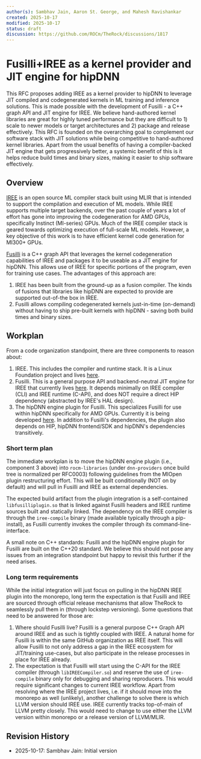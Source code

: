 ```yaml
---
author(s): Sambhav Jain, Aaron St. George, and Mahesh Ravishankar
created: 2025-10-17
modified: 2025-10-17
status: draft
discussion: https://github.com/ROCm/TheRock/discussions/1817
---
```


# Fusilli+IREE as a kernel provider and JIT engine for hipDNN

This RFC proposes adding IREE as a kernel provider to hipDNN to leverage JIT
compiled and codegenerated kernels in ML training and inference solutions.
This is made possible with the development of Fusilli - a C++ graph API and
JIT engine for IREE. We believe hand-authored kernel libraries are great for
highly tuned performance but they are difficult to 1) scale to newer models
or target architectures and 2) package and release effectively. This RFC is
founded on the overarching goal to complement our software stack with JIT
solutions while being competitive to hand-authored kernel libraries. Apart
from the usual benefits of having a compiler-backed JIT engine that gets
progressively better, a systemic benefit of this is it helps reduce build
times and binary sizes, making it easier to ship software effectively.

## Overview

[IREE](https://github.com/iree-org/iree/) is an open source ML compiler stack
built using MLIR that is intended to support the compilation and execution of
ML models. While IREE supports multiple target backends, over the past couple
of years a lot of effort has gone into improving the codegeneration for AMD
GPUs, specifically Instinct (MI-series) GPUs. Much of the IREE compiler stack
is geared towards optimizing execution of full-scale ML models. However, a key
objective of this work is to have efficient kernel code generation for MI300+
GPUs.

[Fusilli](https://github.com/nod-ai/shark-ai/tree/main/sharkfuser) is a C++
graph API that leverages the kernel codegeneration capabilities of IREE and
packages it to be useable as a JIT engine for hipDNN. This allows use of IREE
for specific portions of the program, even for training use cases. The
advantages of this approach are:

1. IREE has been built from the ground-up as a fusion compiler. The
   kinds of fusions that libraries like hipDNN are expected to provide
   are supported out-of-the box in IREE.
1. Fusilli allows compiling codegenerated kernels just-in-time (on-demand)
   without having to ship pre-built kernels with hipDNN - saving both build
   times and binary sizes.

## Workplan

From a code organization standpoint, there are three components to reason about:

1. IREE. This includes the compiler and runtime stack. It is a Linux Foundation
   project and lives [here](https://github.com/iree-org/iree).
1. Fusilli. This is a general purpose API and backend-neutral JIT engine for
   IREE that currently lives [here](https://github.com/nod-ai/shark-ai/tree/main/sharkfuser).
   It depends minimally on IREE compiler (CLI) and IREE runtime (C-API), and
   does NOT require a direct HIP dependency (abstracted by IREE's HAL design).
1. The hipDNN engine plugin for Fusilli. This specializes Fusilli for use within
   hipDNN specifically for AMD GPUs. Currently it is being developed
   [here](https://github.com/nod-ai/shark-ai/tree/main/fusilli-plugin).
   In addition to Fusilli's dependencies, the plugin also depends on HIP, hipDNN
   frontend/SDK and hipDNN's dependencies transitively.

### Short term plan

The immediate workplan is to move the hipDNN engine plugin (i.e., component 3
above) into `rocm-libraries` (under `dnn-providers` once build tree is normalized
per RFC0003) following guidelines from the MIOpen plugin restructuring effort.
This will be built conditionally (NOT on by default) and will pull in Fusilli
and IREE as external dependencies.

The expected build artifact from the plugin integration is a self-contained
`libfusilliplugin.so` that is linked against Fusilli headers and IREE runtime
sources built and statically linked. The dependency on the IREE compiler is
through the `iree-compile` binary (made available typically through a pip-install),
as Fusilli currently invokes the compiler through its command-line-interface.

A small note on C++ standards: Fusilli and the hipDNN engine plugin for Fusilli
are built on the C++20 standard. We believe this should not pose any issues from an
integration standpoint but happy to revisit this further if the need arises.

### Long term requirements

While the initial integration will just focus on pulling in the hipDNN IREE
plugin into the monorepo, long term the expectation is that Fusilli and IREE
are sourced through official release mechanisms that allow TheRock to
seamlessly pull them in (through lockstep versioning). Some questions that need
to be answered for those are:

1. Where should Fusilli live? Fusilli is a general purpose C++ Graph API around
   IREE and as such is tightly coupled with IREE. A natural home for Fusilli is
   within the same GitHub organization as IREE itself. This will allow Fusilli
   to not only address a gap in the IREE ecosystem for JIT/training use-cases,
   but also participate in the release processes in place for IREE already.
1. The expectation is that Fusilli will start using the C-API for the IREE compiler
   (through `libIREECompiler.so`) and reserve the use of `iree-compile` binary
   only for debugging and sharing reproducers. This would require significant
   changes to current IREE workflow. Apart from resolving where the IREE project
   lives, i.e. if it should move into the monorepo as well (unlikely), another
   challenge to solve there is which LLVM version should IREE use. IREE currently
   tracks top-of-main of LLVM pretty closely. This would need to change to use
   either the LLVM version within monorepo or a release version of LLVM/MLIR.

## Revision History

- 2025-10-17: Sambhav Jain: Initial version
